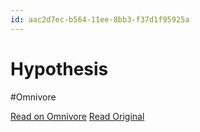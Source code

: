 ```yaml
---
id: aac2d7ec-b564-11ee-8bb3-f37d1f95925a
---
```


# Hypothesis
#Omnivore

[Read on Omnivore](https://omnivore.app/me/hypothesis-18d18a46f61)
[Read Original](https://hypothes.is/a/_kq2RLVSEe6reGt58tMdnw)

